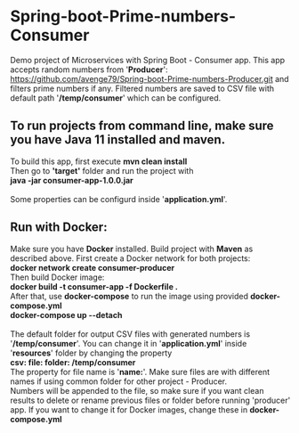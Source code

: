 # Spring-boot-Prime-numbers-Consumer
Demo project of Microservices with Spring Boot - Consumer app. This app accepts random numbers from '**Producer**': https://github.com/avenge79/Spring-boot-Prime-numbers-Producer.git and filters prime numbers if any. Filtered numbers are saved to CSV file with default path '**/temp/consumer**' which can be configured.

## To run projects from command line, make sure you have Java 11 installed and maven. <br/>
To build this app, first execute
**mvn clean install**<br/>
Then go to **'target'** folder and run the project with<br/>
**java -jar consumer-app-1.0.0.jar**<br/>
<br/>
Some properties can be configurd inside '**application.yml**'.

## Run with Docker:<br/>
Make sure you have **Docker** installed. Build project with **Maven** as described above. First create a Docker network for both projects:<br/>
**docker network create consumer-producer**<br/>
Then build Docker image:<br/>
**docker build -t consumer-app -f Dockerfile .**<br/>
After that, use **docker-compose** to run the image using provided **docker-compose.yml**<br/>
**docker-compose up --detach**<br/>
<br/>
The default folder for output CSV files with generated numbers is '**/temp/consumer**'. You can change it in '**application.yml**' inside '**resources**' folder by changing the property<br/>
**csv:
  file:
    folder: /temp/consumer**<br/>
The property for file name is '**name:**'. Make sure files are with different names if using common folder for other project - Producer.<br/>
Numbers will be appended to the file, so make sure if you want clean results to delete or rename previous files or folder before running 'producer' app.
If you want to change it for Docker images, change these in **docker-compose.yml**
